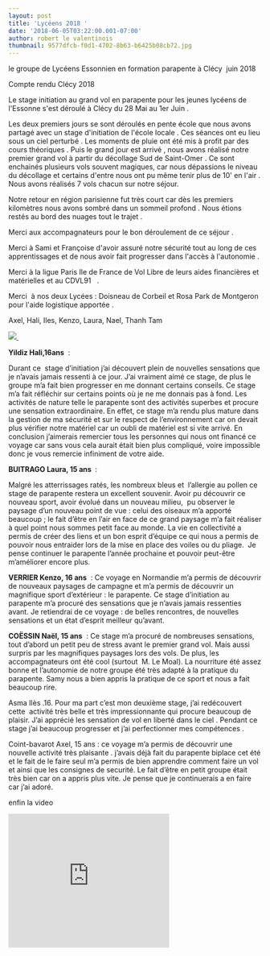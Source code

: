 ```yaml
---
layout: post
title: 'Lycéens 2018 '
date: '2018-06-05T03:22:00.001-07:00'
author: robert le valentinois
thumbnail: 9577dfcb-f0d1-4702-8b63-b6425b08cb72.jpg
---
```

le groupe de Lycéens Essonnien en formation parapente à Clécy&nbsp; juin 2018

Compte rendu Clécy 2018

  

Le stage initiation au grand vol en parapente pour les jeunes lycéens de l'Essonne s'est déroulé à Clécy du 28 Mai au 1er Juin .

Les deux premiers jours se sont déroulés en pente école que nous avons partagé avec un stage d'initiation de l'école locale . Ces séances ont eu lieu sous un ciel perturbé . Les moments de pluie ont été mis à profit par des cours théoriques . Puis le grand jour est arrivé , nous avons réalisé notre premier grand vol à partir du décollage Sud de Saint-Omer&nbsp;. Ce sont enchainés plusieurs vols souvent magiques, car nous dépassions le niveau du décollage et certains d'entre nous ont pu même tenir plus de 10' en l'air . Nous avons réalisés 7 vols chacun sur notre séjour.

Notre retour en région parisienne fut très court car dès les premiers kilomètres nous avons sombré dans un sommeil profond . Nous étions restés au bord des nuages tout le trajet .

  

Merci aux accompagnateurs pour le bon déroulement de ce séjour .

Merci à Sami et Françoise d'avoir assuré notre sécurité tout au long de ces apprentissages et de nous avoir fait progresser dans l'accès à l'autonomie .

Merci à la ligue Paris Ile de France de Vol Libre de leurs aides financières et matérielles et au CDVL91&nbsp;&nbsp; .

Merci&nbsp; à nos deux Lycées : Doisneau de Corbeil et Rosa Park de Montgeron pour l'aide logistique apportée .

  

Axel, Hali, Iles, Kenzo, Laura, Nael, Thanh Tam
&nbsp;  
  
  

[![](8304d3dd-7cc5-4a7b-997f-36069b1bbacf.jpg)&nbsp;](9e84f139-d6d9-4fd8-9954-e6ed80bbdc7e.jpg)

**Yildiz Hali,16ans** &nbsp;:

Durant ce&nbsp; stage d’initiation j’ai découvert plein de nouvelles sensations que je n’avais jamais ressenti à ce jour. J’ai vraiment aimé ce stage, de plus le groupe m’a fait bien progresser en me donnant certains conseils. Ce stage m’a fait réfléchir sur certains points où je ne me donnais pas à fond. Les activités de nature telle le parapente sont des activités superbes et procure une sensation extraordinaire. En effet, ce stage m’a rendu plus mature dans la gestion de ma sécurité et sur le respect de l’environnement car on devait plus vérifier notre matériel car un oubli de matériel est si vite arrivé. En conclusion j’aimerais remercier tous les personnes qui nous ont financé ce voyage car sans vous cela aurait était bien plus compliqué, voire impossible donc je vous remercie infiniment de votre aide.

  

**BUITRAGO Laura, 15 ans&nbsp;** :

Malgré les atterrissages ratés, les nombreux bleus et&nbsp; l’allergie au pollen ce stage de parapente restera un excellent souvenir. Avoir pu découvrir ce nouveau sport, avoir évolué dans un nouveau milieu,&nbsp; pu observer le paysage d’un nouveau point de vue&nbsp;: celui des oiseaux m’a apporté beaucoup&nbsp;; le fait d’être en l’air en face de ce grand paysage m’a fait réaliser à quel point nous sommes petit face au monde. La vie en collectivité a permis de créer des liens et un bon esprit d’équipe ce qui nous a permis de pouvoir nous entraider lors de la mise en place des voiles ou du pliage.&nbsp; Je pense continuer le parapente l’année prochaine et pouvoir peut-être m’améliorer encore plus.

  

**VERRIER Kenzo, 16 ans** &nbsp;: Ce voyage en Normandie m’a permis de découvrir de nouveaux paysages de campagne et m’a permis de découvrir un magnifique sport d’extérieur&nbsp;: le parapente. Ce stage d’initiation au parapente m’a procuré des sensations que je n’avais jamais ressenties avant. Je retiendrai de ce voyage&nbsp;: de belles rencontres, de nouvelles sensations et un état d’esprit meilleur qu’avant.

  

**COËSSIN Naël, 15 ans** &nbsp;: Ce stage m’a procuré de nombreuses sensations, tout d’abord un petit peu de stress avant le premier grand vol. Mais aussi surpris par les magnifiques paysages lors des vols. De plus, les accompagnateurs ont été cool (surtout&nbsp; M. Le Moal). La nourriture été assez bonne et l’autonomie de notre groupe été très adapté à la pratique du parapente. Samy nous a bien appris la pratique de ce sport et nous a fait beaucoup rire.

Asma Ilès .16. Pour ma part c’est mon deuxième stage, j’ai redécouvert cette&nbsp; activité très belle et très impressionnante qui procure beaucoup de plaisir. J’ai apprécié les sensation de vol en liberté dans le ciel . Pendant ce stage j’ai beaucoup progresser et j’ai perfectionner mes compétences .

Coint-bavarot Axel, 15 ans&nbsp;: ce voyage m’a permis de découvrir une nouvelle activité très plaisante&nbsp;. j’avais déjà fait du parapente biplace cet été et le fait de le faire seul m’a permis de bien apprendre comment faire un vol et ainsi que les consignes de securité. Le fait d’être en petit groupe était très bien car on a appris plus vite. Je pense que je continuerais a en faire car j’ai adoré.  
  
enfin la video  

  

<iframe allowfullscreen class="YOUTUBE-iframe-video" data-thumbnail-src="https://i.ytimg.com/vi/Nzu-031Mg2g/0.jpg" frameborder="0" height="266" src="https://www.youtube.com/embed/Nzu-031Mg2g?feature=player_embedded" width="320"></iframe>
  

  

&nbsp;  

  
